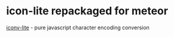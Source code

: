 # icon-lite repackaged for meteor
[iconv-lite](https://github.com/ashtuchkin/iconv-lite) - pure javascript character encoding conversion
